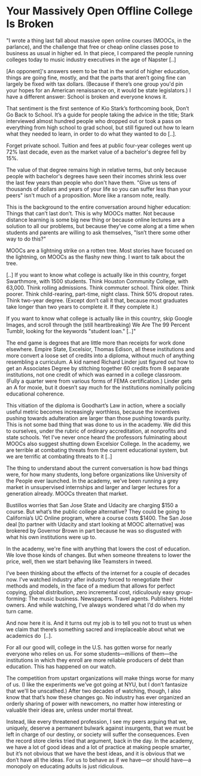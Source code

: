 # Your Massively Open Offline College Is Broken

"I wrote a thing last fall about massive open online courses (MOOCs,
in the parlance), and the challenge that free or cheap online classes
pose to business as usual in higher ed. In that piece, I compared the
people running colleges today to music industry executives in the age
of Napster [..]

[An opponent]'s answers seem to be that in the world of higher
education, things are going fine, mostly, and that the parts that
aren’t going fine can largely be fixed with tax dollars. (Because if
there’s one group you'd pin your hopes for an American renaissance on,
it would be state legislators.) I have a different answer: School is
broken and everyone knows it.

That sentiment is the first sentence of Kio Stark’s forthcoming book,
Don’t Go Back to School. It’s a guide for people taking the advice in
the title; Stark interviewed almost hundred people who dropped out or
took a pass on everything from high school to grad school, but still
figured out how to learn what they needed to learn, in order to do
what they wanted to do [..].

Forget private school. Tuition and fees at public four-year colleges
went up 72% last decade, even as the market value of a bachelor's
degree fell by 15%.

The value of that degree remains high in relative terms, but only
because people with bachelor's degrees have seen their incomes shrink
less over the last few years than people who don't have them. "Give us
tens of thousands of dollars and years of your life so you can suffer
less than your peers" isn't much of a proposition. More like a ransom
note, really.

This is the background to the entire conversation around higher
education: Things that can’t last don’t. This is why MOOCs matter. Not
because distance learning is some big new thing or because online
lectures are a solution to all our problems, but because they’ve come
along at a time when students and parents are willing to ask
themselves, "Isn’t there some other way to do this?"

MOOCs are a lightning strike on a rotten tree. Most stories have
focused on the lightning, on MOOCs as the flashy new thing. I want to
talk about the tree.

[..] If you want to know what college is actually like in this
country, forget Swarthmore, with 1500 students. Think Houston
Community College, with 63,000. Think rolling admissions. Think
commuter school. Think older. Think poorer. Think child-rearing,
part-time, night class. Think 50% dropout rates. Think two-year
degree. (Except don’t call it that, because most graduates take longer
than two years to complete it. If they complete it.)

If you want to know what college is actually like in this country,
skip Google Images, and scroll through the (still heartbreaking) We
Are The 99 Percent Tumblr, looking for the keywords "student loan."
[..]"

The end game is degrees that are little more than receipts for work
done elsewhere. Empire State, Excelsior, Thomas Edison, all these
institutions and more convert a loose set of credits into a diploma,
without much of anything resembling a curriculum. A kid named Richard
Linder just figured out how to get an Associates Degree by stitching
together 60 credits from 8 separate institutions, not one credit of
which was earned in a college classroom. (Fully a quarter were from
various forms of FEMA certification.) Linder gets an A for moxie, but
it doesn’t say much for the institutions nominally policing
educational coherence.

This vitiation of the diploma is Goodhart’s Law in action, where a
socially useful metric becomes increasingly worthless, because the
incentives pushing towards adulteration are larger than those pushing
towards purity. This is not some bad thing that was done to us in the
academy. We did this to ourselves, under the rubric of ordinary
accreditation, at nonprofits and state schools. Yet I've never once
heard the professors fulminating about MOOCs also suggest shutting
down Excelsior College. In the academy, we are terrible at combating
threats from the current educational system, but we are terrific at
combating threats to it [..]

The thing to understand about the current conversation is how bad
things were, for how many students, long before organizations like
University of the People ever launched. In the academy, we’ve been
running a grey market in unsupervised internships and larger and
larger lectures for a generation already. MOOCs threaten that market.

Bustillos worries that San Jose State and Udacity are charging $150 a
course. But what’s the public college alternative? They could be going
to California’s UC Online program, where a course costs $1400. The San
Jose deal [to partner with Udacity and start looking at MOOC
alternative] was brokered by Governor Brown in part because he was so
disgusted with what his own institutions were up to.

In the academy, we're fine with anything that lowers the cost of
education. We love those kinds of changes. But when someone threatens
to lower the price, well, then we start behaving like Teamsters in
tweed.

I’ve been thinking about the effects of the internet for a couple of 
decades now. I’ve watched industry after industry forced to renegotiate 
their methods and models, in the face of a medium that allows for 
perfect copying, global distribution, zero incremental cost, 
ridiculously easy group-forming: The music business. Newspapers. Travel 
agents. Publishers. Hotel owners. And while watching, I've always 
wondered what I’d do when my turn came.

And now here it is. And it turns out my job is to tell you not to 
trust us when we claim that there’s something sacred and irreplaceable 
about what we academics do  [..]. 

For all our good will, college in the U.S. has gotten worse for nearly
everyone who relies on us. For some students—millions of them—the
institutions in which they enroll are more reliable producers of debt
than education. This has happened on our watch.

The competition from upstart organizations will make things worse for
many of us. (I like the experiments we’ve got going at NYU, but I
don’t fantasize that we'll be unscathed.) After two decades of
watching, though, I also know that that’s how these changes go. No
industry has ever organized an orderly sharing of power with
newcomers, no matter how interesting or valuable their ideas are,
unless under mortal threat.

Instead, like every threatened profession, I see my peers arguing that
we, uniquely, deserve a permanent bulwark against insurgents, that we
must be left in charge of our destiny, or society will suffer the
consequences. Even the record store clerks tried that argument, back
in the day. In the academy, we have a lot of good ideas and a lot of
practice at making people smarter, but it’s not obvious that we have
the best ideas, and it is obvious that we don’t have all the
ideas. For us to behave as if we have—or should have—a monopoly on
educating adults is just ridiculous.








